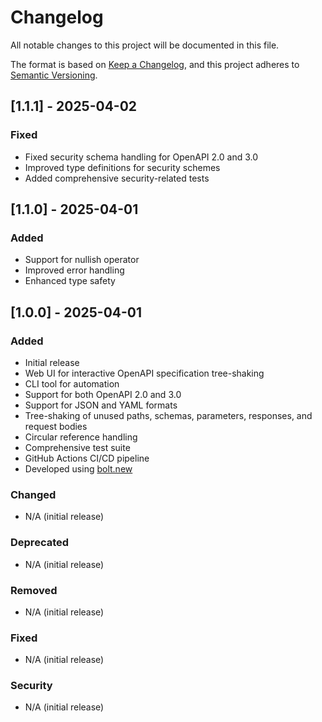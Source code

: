# Changelog

All notable changes to this project will be documented in this file.

The format is based on [Keep a Changelog](https://keepachangelog.com/en/1.0.0/),
and this project adheres to [Semantic Versioning](https://semver.org/spec/v2.0.0.html).

## [1.1.1] - 2025-04-02

### Fixed

- Fixed security schema handling for OpenAPI 2.0 and 3.0
- Improved type definitions for security schemes
- Added comprehensive security-related tests

## [1.1.0] - 2025-04-01

### Added

- Support for nullish operator
- Improved error handling
- Enhanced type safety

## [1.0.0] - 2025-04-01

### Added

- Initial release
- Web UI for interactive OpenAPI specification tree-shaking
- CLI tool for automation
- Support for both OpenAPI 2.0 and 3.0
- Support for JSON and YAML formats
- Tree-shaking of unused paths, schemas, parameters, responses, and request bodies
- Circular reference handling
- Comprehensive test suite
- GitHub Actions CI/CD pipeline
- Developed using [bolt.new](https://bolt.new)

### Changed

- N/A (initial release)

### Deprecated

- N/A (initial release)

### Removed

- N/A (initial release)

### Fixed

- N/A (initial release)

### Security

- N/A (initial release)
